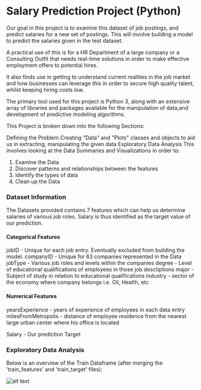 # Salary Prediction Project (Python)

Our goal in this project is to examine this dataset of job postings, and predict salaries for a new set of postings. This will involve building a model to predict the salaries given in the test dataset.

A practical use of this is for a HR Department of a large company or a Consulting Outfit that needs real-time solutions in order to make effective employment offers to potential hires.

It also finds use in getting to understand current realities in the job market and how businesses can leverage this in order to secure high quality talent, whilst keeping hiring costs low.

The primary tool used for this project is Python 3, along with an extensive array of libraries and packages available for the manipulation of data,and development of predictive modeling algorithms.

This Project is broken down into the following Sections:

Defining the Problem
Creating "Data" and "Plots" classes and objects to aid us in extracting, manipulating the given data
Exploratory Data Analysis
This involves looking at the Data Summaries and Visualizations in order to:

1. Examine the Data
2. Discover patterns and relationships between the features
3. Identify the types of data
4. Clean up the Data

### Dataset Information

The Datasets provided contains 7 features which can help us determine salaries of various job roles. Salary is thus identified as the target value of our prediction.

#### Categorical Features
jobID - Unique for each job entry. Eventually excluded from building the model.
companyID - Unique for 63 companies represented in the Data
jobType - Various job roles and levels within the companies
degree - Level of educational qualifications of employees in those job desctiptions
major - Subject of study in relation to educational qualifications
industry - sector of the economy where company belongs i.e. Oil, Health, etc

#### Numerical Features
yearsExperience - years of experience of employees in each data entry
milesFromMetropolis - distance of employee residence from the nearest large urban center where his office is located

Salary - Our prediction Target 

### Exploratory Data Analysis

Below is an overview of the Train Dataframe (after merging the 'train_features' and 'train_target' files):

![alt text](https://github.com/ovokpus/Salary-Prediction-Portfolio/blob/master/images/Train%20Dataframe%20head.jpg)
